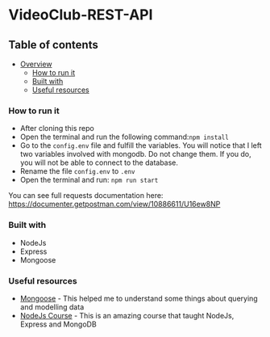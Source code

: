 # VideoClub-REST-API

## Table of contents

- [Overview](#overview)
  - [How to run it](#how-to-run-it)
  - [Built with](#built-with)
  - [Useful resources](#useful-resources)

### How to run it
- After cloning this repo
- Open the terminal and run the following command:```npm install```
- Go to the ```config.env``` file and fulfill the variables. You will notice that I left two variables involved with mongodb. Do not change them. If you do, you will not be able to connect to the database.
- Rename the file ```config.env``` to ```.env```
- Open the terminal and run: ```npm run start```

You can see full requests documentation here: https://documenter.getpostman.com/view/10886611/U16ew8NP

### Built with

- NodeJs
- Express
- Mongoose

### Useful resources

- [Mongoose](https://mongoosejs.com/docs/api.html) - This helped me to understand some things about querying and modelling data
- [NodeJs Course](https://www.udemy.com/course/nodejs-express-mongodb-bootcamp/) - This is an amazing course that taught NodeJs, Express and MongoDB
